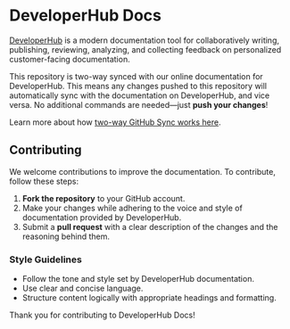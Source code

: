 # DeveloperHub Docs

[DeveloperHub](https://developerhub.io) is a modern documentation tool for collaboratively writing, publishing, reviewing, analyzing, and collecting feedback on personalized customer-facing documentation.

This repository is two-way synced with our online documentation for DeveloperHub. This means any changes pushed to this repository will automatically sync with the documentation on DeveloperHub, and vice versa. No additional commands are needed—just **push your changes**!

Learn more about how [two-way GitHub Sync works here](https://docs.developerhub.io/support-center/github-sync).

## Contributing

We welcome contributions to improve the documentation. To contribute, follow these steps:

1. **Fork the repository** to your GitHub account.
2. Make your changes while adhering to the voice and style of documentation provided by DeveloperHub.
3. Submit a **pull request** with a clear description of the changes and the reasoning behind them.

### Style Guidelines

- Follow the tone and style set by DeveloperHub documentation.
- Use clear and concise language.
- Structure content logically with appropriate headings and formatting.

Thank you for contributing to DeveloperHub Docs!
